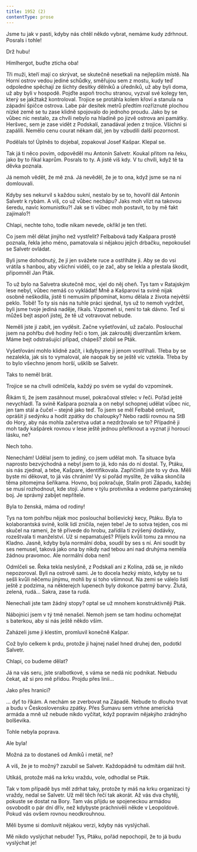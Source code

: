 ```yaml
---
title: 1952 (2)
contentType: prose
---
```


  

Jsme tu jak v pasti, kdyby nás chtěl někdo vybrat, nemáme kudy zdrhnout. Posrals i tohle!

Drž hubu!

Himlhergot, buďte zticha oba!

Tři muži, kteří mají co skrývat, se skutečně nesetkali na nejlepším místě. Na Horní ostrov vedou jediné schůdky, směřujou sem z mostu, kudy teď odpoledne spěchají ze šichty desítky dělníků a úředníků, už aby byli doma, už aby byli v hospodě. Pojďte aspoň trochu stranou, vyzval své kolegy ten, který se jakžtakž kontroloval. Trojice se protáhla kolem křoví a stanula na západní špičce ostrova. Labe pár desítek metrů předtím rozříznuté plochou nízké země se tu zase klidně spojovalo do jednoho proudu. Jako by se vůbec nic nestalo, za chvíli nebylo na hladině po jizvě ostrova ani památky. Heršvec, sem je zase vidět z Podskalí, zanadával jeden z trojice. Všichni si zapálili. Nemělo cenu courat někam dál, jen by vzbudili další pozornost.

Podělals to! Úplněs to dojebal, zopakoval Josef Kašpar. Klepal se.

Tak já ti něco povim, odpověděl mu Antonín Salvetr. Koukal přitom na řeku, jako by to říkal kaprům. Posrals to ty. A jistě víš kdy. V tu chvíli, když tě ta děvka poznala.

Já nemoh vědět, že mě zná. Já nevěděl, že je to ona, když jsme se na ní domlouvali.

Kdyby ses nekurvil s každou sukní, nestalo by se to, hovořil dál Antonín Salvetr k rybám. A víš, co už vůbec nechápu? Jaks moh vlízt na takovou šeredu, navíc komunistku?! Jak se ti vůbec moh postavit, to by mě fakt zajímalo?!

Chlapi, nechte toho, todle nikam nevede, okřikl je ten třetí.

Co jsem měl dělat jinýho než vystřelit? Felbabová tady Kašpara prostě poznala, řekla jeho méno, pamatovala si nějakou jejich drbačku, nepokoušel se Salvetr ovládat.

Byli jsme dohodnutý, že jí jen svážete ruce a ostříháte ji. Aby se do vsi vrátila s hanbou, aby všichni viděli, co je zač, aby se lekla a přestala škodit, připomněl Jan Pták.

To už bylo na Salvetra skutečně moc, vjel do něj oheň. Tys tam v Ratajským lese nebyl, vůbec nemáš co vykládat! Mně a Kašparovi ta svině nijak osobně neškodila, jistě ti nemusím připomínat, komu dělala z života největší peklo. Tobě! To ty sis nás na tuhle práci sjednal, tys už to nemoh vydržet, byli jsme tvoje jediná naděje, říkals. Vzpomeň si, není to tak dávno. Teď si můžeš bejt aspoň jistej, že tě už votravovat nebude.

Neměli jste ji zabít, jen vyděsit. Začne vyšetřování, už začalo. Poslouchal jsem na pohřbu dvě hodiny řeči o tom, jak zakroutěj diverzantům krkem. Máme bejt odstrašující případ, chápeš? zlobil se Pták.

Vyšetřování mohlo klidně začít, i kdybysme ji jenom vostřihali. Třeba by se nezalekla, jak sis to vymaloval, ale naopak by se ještě víc vztekla. Třeba by to bylo všechno jenom horší, ušklíb se Salvetr.

Taks to neměl brát.

Trojice se na chvíli odmlčela, každý po svém se vydal do vzpomínek.

Řikám ti, že jsem zasáhnout musel, pokračoval střelec v řeči. Pořád ještě nevychladl. Ta svině Kašpara poznala a on nebyl schopnej udělat vůbec nic, jen tam stál a čučel – stejně jako teď. To jsem se měl Felbabě omluvit, oprášit jí sedýnku a hodit zpátky do chaloupky? Nebo radši rovnou na StB do Hory, aby nás mohla začerstva udat a nezdržovalo se to? Případně ji moh tady kašpárek rovnou v lese ještě jednou přefiknout a vyznat jí horoucí lásku, ne?

Nech toho.

Nenechám! Udělal jsem to jediný, co jsem udělat moh. Ta situace byla naprosto bezvýchodná a nebyl jsem to já, kdo nás do ní dostal. Ty, Ptáku, sis nás zjednal, a tebe, Kašpare, identifikovala. Zapříčinili jste to vy dva. Měli byste mi děkovat, to já vás chráním! Vy si pořád myslíte, že válka skončila těma pitomejma šeříkama. Hovno, boj pokračuje, Stalin proti Západu, každej se musí rozhodnout, kde stojí. Jsme v týlu protivníka a vedeme partyzánskej boj. Je správný zabíjet nepřítele.

Byla to ženská, máma od rodiny!

Tys na tom pohřbu nějak moc poslouchal bolševický kecy, Ptáku. Byla to kolaborantská svině, kolik lidí zničila, nejen tebe! Je to sotva tejden, cos mi skučel na rameni, že tě přivede do hrobu, zařídila ti zvýšený dodávky, rozeštvala ti manželství. Už si nepamatuješ? Přijels kvůli tomu za mnou na Kladno. Jasně, kdyby byla normální doba, soudil by ses s ní. Ani soudit by ses nemusel, taková jako ona by nikdy nad tebou ani nad druhýma neměla žádnou pravomoc. Ale normální doba není!

Odmlčeli se. Řeka tekla neslyšně, z Podskalí ani z Kolína, zdá se, je nikdo nepozoroval. Byli na ostrově sami. Je to docela hezký místo, kdyby se tu sešli kvůli něčemu jinýmu, mohli by si toho všimnout. Na zemi se válelo listí ještě z podzima, na některejch lupenech byly dokonce patrný barvy. Žlutá, zelená, rudá… Sakra, zase ta rudá.

Nenechali jste tam žádný stopy? optal se už mnohem konstruktivněji Pták.

Nábojnici jsem v tý tmě nenašel. Nemoh jsem se tam hodinu ochomejtat s baterkou, aby si nás ještě někdo všim.

Zaházeli jsme ji klestím, promluvil konečně Kašpar.

Což bylo celkem k prdu, protože ji hajnej našel hned druhej den, podotkl Salvetr.

Chlapi, co budeme dělat?

Já na vás seru, jste sralbotkové, s váma se nedá nic podnikat. Nebudu čekat, až si pro mě přídou. Projdu přes linii…

Jako přes hranici?

… dyť to říkám. A nechám se zverbovat na Západě. Nebude to dlouho trvat a budu v Československu zpátky. Přes Šumavu sem vtrhne americká armáda a mně už nebude nikdo vyčítat, když popravím nějakýho zrádnýho bolševika.

Tohle nebyla poprava.

Ale byla!

Možná za to dostaneš od Amíků i metál, ne?

A víš, že je to možný? zazubil se Salvetr. Každopádně tu odmítám dál hnít.

Utíkáš, protože máš na krku vraždu, vole, odhodlal se Pták.

Tak v tom případě bys měl zdrhat taky, protože ty máš na krku organizaci tý vraždy, nedal se Salvetr. Už měl těch řečí tak akorát. Až vás dva chytěj, pokuste se dostat na Bory. Tam vás přijdu se spojeneckou armádou osvobodit o pár dní dřív, než kdybyste práchnivěli někde v Leopoldově. Pokud vás ovšem rovnou neodkrouhnou.

Měli bysme si domluvit nějakou verzi, kdyby nás vyslýchali.

Mě nikdo vyslýchat nebude! Tys, Ptáku, pořád nepochopil, že to já budu vyslýchat je!
